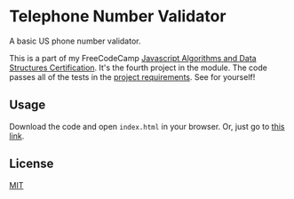 # Telephone Number Validator

A basic US phone number validator.

This is a part of my FreeCodeCamp [Javascript Algorithms and Data Structures Certification](https://www.freecodecamp.org/learn/javascript-algorithms-and-data-structures/javascript-algorithms-and-data-structures-projects/). It's the fourth project in the module. The code passes all of the tests in the [project requirements](https://www.freecodecamp.org/learn/javascript-algorithms-and-data-structures/javascript-algorithms-and-data-structures-projects/telephone-number-validator). See for yourself!

## Usage

Download the code and open `index.html` in your browser. Or, just go to [this link](https://determined-kowalevski-a76300.netlify.app).

## License

[MIT](https://choosealicense.com/licenses/mit/)

